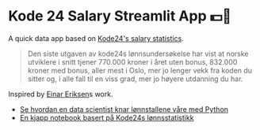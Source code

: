 # Kode 24 Salary Streamlit App 💵🤑
A quick data app based on [Kode24's salary statistics](https://www.kode24.no/artikkel/vaer-sa-god-her-er-lonningene-til-over-1200-norske-utviklere/77208900). 

> Den siste utgaven av kode24s lønnsundersøkelse har vist at norske utviklere i snitt tjener 770.000 kroner i året uten bonus, 832.000 kroner med bonus, aller mest i Oslo, mer jo lenger vekk fra koden du sitter og, i alle fall til en viss grad, mer jo høyere utdanning du har.

Inspired by [Einar Eriksen](https://www.linkedin.com/in/einareriksen/)s work.
- [Se hvordan en data scientist knar lønnstallene våre med Python](https://www.kode24.no/artikkel/se-hvordan-en-data-scientist-knar-lonnstallene-vare-med-python/77311832)
- [En kjapp notebook basert på Kode24s lønnsstatistikk](https://colab.research.google.com/drive/1BlubmdD_pBGY9fij3ycSQxKu1aJ4EbzV?usp=sharing)
